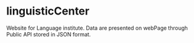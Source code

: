 # linguisticCenter

Website for Language institute. Data are presented on webPage through Public API stored in JSON format.
